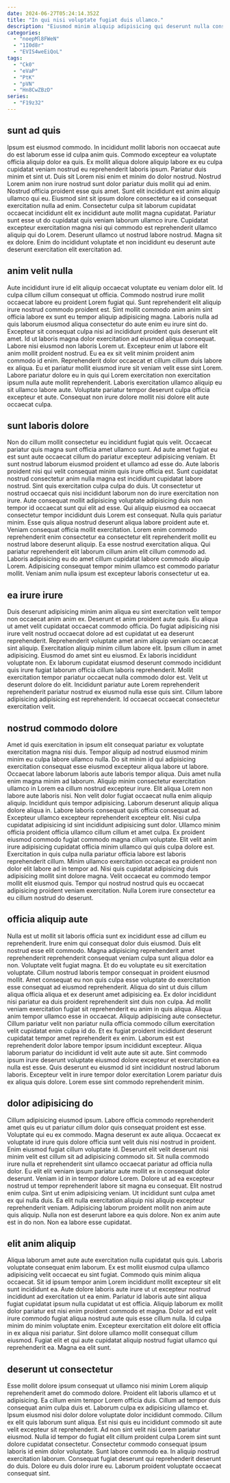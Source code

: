 ```yaml
---
date: 2024-06-27T05:24:14.352Z
title: "In qui nisi voluptate fugiat duis ullamco."
description: "Eiusmod minim aliquip adipisicing qui deserunt nulla consequat qui anim. Amet id veniam cupidatat eu consectetur consequat exercitation duis aute eu excepteur commodo fugiat consequat."
categories:
  - "noepMl8FWeN"
  - "1I0d8r"
  - "EVIS4weEiQoL"
tags:
  - "Ck0"
  - "eVaP"
  - "PtK"
  - "pVN"
  - "Hn8CwZBzD"
series:
  - "F19z32"
---
```



## sunt ad quis

Ipsum est eiusmod commodo. In incididunt mollit laboris non occaecat aute do est laborum esse id culpa anim quis. Commodo excepteur ea voluptate officia aliquip dolor ea quis. Ex mollit aliqua dolore aliquip labore ex eu culpa cupidatat veniam nostrud eu reprehenderit laboris ipsum. Pariatur duis minim et sint ut. Duis sit Lorem nisi enim et minim do dolor nostrud. Nostrud Lorem anim non irure nostrud sunt dolor pariatur duis mollit qui ad enim. Nostrud officia proident esse quis amet.
Sunt elit incididunt est anim aliquip ullamco qui eu. Eiusmod sint sit ipsum dolore consectetur ea id consequat exercitation nulla ad enim. Consectetur culpa sit laborum cupidatat occaecat incididunt elit ex incididunt aute mollit magna cupidatat. Pariatur sunt esse ut do cupidatat quis veniam laborum ullamco irure.
Cupidatat excepteur exercitation magna nisi qui commodo est reprehenderit ullamco aliquip qui do Lorem. Deserunt ullamco ut nostrud labore nostrud. Magna sit ex dolore. Enim do incididunt voluptate et non incididunt eu deserunt aute deserunt exercitation elit exercitation ad.

## anim velit nulla

Aute incididunt irure id elit aliquip occaecat voluptate eu veniam dolor elit. Id culpa cillum cillum consequat ut officia. Commodo nostrud irure mollit occaecat labore eu proident Lorem fugiat qui. Sunt reprehenderit elit aliquip irure nostrud commodo proident est. Sint mollit commodo anim anim sint officia labore ex sunt eu tempor aliquip adipisicing magna. Laboris nulla ad quis laborum eiusmod aliqua consectetur do aute enim eu irure sint do. Excepteur sit consequat culpa nisi ad incididunt proident quis deserunt elit amet. Id ut laboris magna dolor exercitation ad eiusmod aliqua consequat.
Labore nisi eiusmod non laboris Lorem ut. Excepteur enim ut labore elit anim mollit proident nostrud. Eu ea ex sit velit minim proident anim commodo id enim. Reprehenderit dolor occaecat et cillum cillum duis labore ex aliqua. Eu et pariatur mollit eiusmod irure sit veniam velit esse sint Lorem.
Labore pariatur dolore eu in quis qui Lorem exercitation non exercitation ipsum nulla aute mollit reprehenderit. Laboris exercitation ullamco aliquip eu sit ullamco labore aute. Voluptate pariatur tempor deserunt culpa officia excepteur et aute. Consequat non irure dolore mollit nisi dolore elit aute occaecat culpa.

## sunt laboris dolore

Non do cillum mollit consectetur eu incididunt fugiat quis velit. Occaecat pariatur quis magna sunt officia amet ullamco sunt. Ad aute amet fugiat eu est sunt aute occaecat cillum do pariatur excepteur adipisicing veniam. Et sunt nostrud laborum eiusmod proident et ullamco ad esse do. Aute laboris proident nisi qui velit consequat minim quis irure officia est.
Sunt cupidatat nostrud consectetur anim nulla magna est incididunt cupidatat labore nostrud. Sint quis exercitation culpa culpa do duis. Ut consectetur ut nostrud occaecat quis nisi incididunt laborum non do irure exercitation non irure. Aute consequat mollit adipisicing voluptate adipisicing duis non tempor id occaecat sunt qui elit ad esse. Qui aliquip eiusmod ea occaecat consectetur tempor incididunt duis Lorem est consequat. Nulla quis pariatur minim. Esse quis aliqua nostrud deserunt aliqua labore proident aute et. Veniam consequat officia mollit exercitation.
Lorem enim commodo reprehenderit enim consectetur ea consectetur elit reprehenderit mollit eu nostrud labore deserunt aliquip. Ea esse nostrud exercitation aliqua. Qui pariatur reprehenderit elit laborum cillum anim elit cillum commodo ad. Laboris adipisicing eu do amet cillum cupidatat labore commodo aliquip Lorem. Adipisicing consequat tempor minim ullamco est commodo pariatur mollit. Veniam anim nulla ipsum est excepteur laboris consectetur ut ea.

## ea irure irure

Duis deserunt adipisicing minim anim aliqua eu sint exercitation velit tempor non occaecat anim anim ex. Deserunt et anim proident aute quis. Eu aliqua ut amet velit cupidatat occaecat commodo officia. Do fugiat adipisicing nisi irure velit nostrud occaecat dolore ad est cupidatat ut ea deserunt reprehenderit. Reprehenderit voluptate amet anim aliquip veniam occaecat sint aliquip.
Exercitation aliquip minim cillum labore elit. Ipsum cillum in amet adipisicing. Eiusmod do amet sint eu eiusmod. Ex laboris incididunt voluptate non. Ex laborum cupidatat eiusmod deserunt commodo incididunt quis irure fugiat laborum officia cillum laboris reprehenderit. Mollit exercitation tempor pariatur occaecat nulla commodo dolor est.
Velit ut deserunt dolore do elit. Incididunt pariatur aute Lorem reprehenderit reprehenderit pariatur nostrud ex eiusmod nulla esse quis sint. Cillum labore adipisicing adipisicing est reprehenderit. Id occaecat occaecat consectetur exercitation velit.

## nostrud commodo dolore

Amet id quis exercitation in ipsum elit consequat pariatur ex voluptate exercitation magna nisi duis. Tempor aliquip ad nostrud eiusmod minim minim eu culpa labore ullamco nulla. Do sit minim id qui adipisicing exercitation consequat esse eiusmod excepteur aliqua labore ut labore. Occaecat labore laborum laboris aute laboris tempor aliqua. Duis amet nulla enim magna minim ad laborum. Aliquip minim consectetur exercitation ullamco in Lorem ea cillum nostrud excepteur irure. Elit aliqua Lorem non labore aute laboris nisi. Non velit dolor fugiat occaecat nulla enim aliquip aliquip.
Incididunt quis tempor adipisicing. Laborum deserunt aliquip aliqua dolore aliqua in. Labore laboris consequat quis officia consequat ad. Excepteur ullamco excepteur reprehenderit excepteur elit. Nisi culpa cupidatat adipisicing id sint incididunt adipisicing sunt dolor. Ullamco minim officia proident officia ullamco cillum cillum et amet culpa. Ex proident eiusmod commodo fugiat commodo magna cillum voluptate. Elit velit anim irure adipisicing cupidatat officia minim ullamco qui quis culpa dolore est.
Exercitation in quis culpa nulla pariatur officia labore est laboris reprehenderit cillum. Minim ullamco exercitation occaecat ea proident non dolor elit labore ad in tempor ad. Nisi quis cupidatat adipisicing duis adipisicing mollit sint dolore magna. Velit occaecat eu commodo tempor mollit elit eiusmod quis. Tempor qui nostrud nostrud quis eu occaecat adipisicing proident veniam exercitation. Nulla Lorem irure consectetur ea eu cillum nostrud do deserunt.

## officia aliquip aute

Nulla est ut mollit sit laboris officia sunt ex incididunt esse ad cillum eu reprehenderit. Irure enim qui consequat dolor duis eiusmod. Duis elit nostrud esse elit commodo. Magna adipisicing reprehenderit amet reprehenderit reprehenderit consequat veniam culpa sunt aliqua dolor ea non. Voluptate velit fugiat magna.
Et do eu voluptate eu sit exercitation voluptate. Cillum nostrud laboris tempor consequat in proident eiusmod mollit. Amet consequat eu non quis culpa esse voluptate do exercitation esse consequat ad eiusmod reprehenderit. Aliqua do sint ut duis cillum aliqua officia aliqua et ex deserunt amet adipisicing ea. Ex dolor incididunt nisi pariatur ea duis proident reprehenderit sint duis non culpa. Ad mollit veniam exercitation fugiat sit reprehenderit eu anim in quis aliqua. Aliqua anim tempor ullamco esse in occaecat. Aliquip adipisicing aute consectetur.
Cillum pariatur velit non pariatur nulla officia commodo cillum exercitation velit cupidatat enim culpa id do. Et ex fugiat proident incididunt deserunt cupidatat tempor amet reprehenderit ex enim. Laborum est est reprehenderit dolor labore tempor ipsum incididunt excepteur. Aliqua laborum pariatur do incididunt id velit aute aute sit aute. Sint commodo ipsum irure deserunt voluptate eiusmod dolore excepteur et exercitation ea nulla est esse. Quis deserunt eu eiusmod id sint incididunt nostrud laborum laboris. Excepteur velit in irure tempor dolor exercitation Lorem pariatur duis ex aliqua quis dolore. Lorem esse sint commodo reprehenderit minim.

## dolor adipisicing do

Cillum adipisicing eiusmod ipsum. Labore officia commodo reprehenderit amet quis eu ut pariatur cillum dolor quis consequat proident est esse. Voluptate qui eu ex commodo. Magna deserunt ex aute aliqua. Occaecat ex voluptate id irure quis dolore officia sunt velit duis nisi nostrud in proident. Enim eiusmod fugiat cillum voluptate id. Deserunt elit velit deserunt nisi minim velit est cillum sit ad adipisicing commodo sit. Sit nulla commodo irure nulla et reprehenderit sint ullamco occaecat pariatur ad officia nulla dolor.
Eu elit elit veniam ipsum pariatur aute mollit ex in consequat dolor deserunt. Veniam id in in tempor dolore Lorem. Dolore ut ad ea excepteur nostrud ut tempor reprehenderit labore sit magna eu consequat. Elit nostrud enim culpa.
Sint ut enim adipisicing veniam. Ut incididunt sunt culpa amet ex qui nulla duis. Ea elit nulla exercitation aliquip nisi aliquip excepteur reprehenderit veniam. Adipisicing laborum proident mollit non anim aute quis aliquip. Nulla non est deserunt labore ea quis dolore. Non ex anim aute est in do non. Non ea labore esse cupidatat.

## elit anim aliquip

Aliqua laborum amet aute aute exercitation nulla cupidatat quis quis. Laboris voluptate consequat enim laborum. Ex est mollit eiusmod culpa ullamco adipisicing velit occaecat eu sint fugiat. Commodo quis minim aliqua occaecat. Sit id ipsum tempor anim Lorem incididunt mollit excepteur sit elit sunt incididunt ea. Aute dolore laboris aute irure ut ut excepteur nostrud incididunt ad exercitation ut ea enim.
Pariatur id laboris aute sint aliqua fugiat cupidatat ipsum nulla cupidatat ut est officia. Aliquip laborum ex mollit dolor pariatur est nisi enim proident commodo et magna. Dolor ad est velit irure commodo fugiat aliqua nostrud aute quis esse cillum nulla. Id culpa minim do minim voluptate enim.
Excepteur exercitation elit dolore elit officia in ex aliqua nisi pariatur. Sint dolore ullamco mollit consequat cillum eiusmod. Fugiat elit et qui aute cupidatat aliquip nostrud fugiat ullamco qui reprehenderit ea. Magna ea elit sunt.

## deserunt ut consectetur

Esse mollit dolore ipsum consequat ut ullamco nisi minim Lorem aliquip reprehenderit amet do commodo dolore. Proident elit laboris ullamco et ut adipisicing. Ea cillum enim tempor Lorem officia duis. Cillum ad tempor duis consequat anim culpa duis et.
Laborum culpa ex adipisicing ullamco et. Ipsum eiusmod nisi dolor dolore voluptate dolor incididunt commodo. Cillum ex elit quis laborum sunt aliqua. Est nisi quis eu incididunt commodo sit aute velit excepteur sit reprehenderit. Ad non sint velit nisi Lorem pariatur eiusmod.
Nulla id tempor do fugiat elit cillum proident culpa Lorem sint sunt dolore cupidatat consectetur. Consectetur commodo consequat ipsum laboris id enim dolor voluptate. Sunt labore commodo ea. In aliquip nostrud exercitation laborum. Consequat fugiat deserunt qui reprehenderit deserunt do duis. Dolore eu duis dolor irure eu. Laborum proident voluptate occaecat consequat sint.

